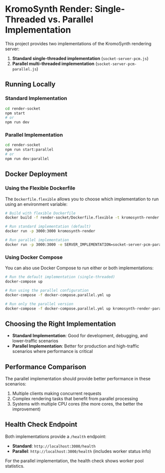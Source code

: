 # KromoSynth Render: Single-Threaded vs. Parallel Implementation

This project provides two implementations of the KromoSynth rendering server:

1. **Standard single-threaded implementation** (`socket-server-pcm.js`)
2. **Parallel multi-threaded implementation** (`socket-server-pcm-parallel.js`)

## Running Locally

### Standard Implementation
```bash
cd render-socket
npm start
# or
npm run dev
```

### Parallel Implementation
```bash
cd render-socket
npm run start:parallel
# or
npm run dev:parallel
```

## Docker Deployment

### Using the Flexible Dockerfile

The `Dockerfile.flexible` allows you to choose which implementation to run using an environment variable:

```bash
# Build with flexible Dockerfile
docker build -f render-socket/Dockerfile.flexible -t kromosynth-render .

# Run standard implementation (default)
docker run -p 3000:3000 kromosynth-render

# Run parallel implementation
docker run -p 3000:3000 -e SERVER_IMPLEMENTATION=socket-server-pcm-parallel.js kromosynth-render
```

### Using Docker Compose

You can also use Docker Compose to run either or both implementations:

```bash
# Run the default implementation (single-threaded)
docker-compose up

# Run using the parallel configuration
docker-compose -f docker-compose.parallel.yml up

# Run only the parallel version
docker-compose -f docker-compose.parallel.yml up kromosynth-render-parallel
```

## Choosing the Right Implementation

- **Standard Implementation**: Good for development, debugging, and lower-traffic scenarios
- **Parallel Implementation**: Better for production and high-traffic scenarios where performance is critical

## Performance Comparison

The parallel implementation should provide better performance in these scenarios:

1. Multiple clients making concurrent requests
2. Complex rendering tasks that benefit from parallel processing
3. Systems with multiple CPU cores (the more cores, the better the improvement)

## Health Check Endpoint

Both implementations provide a `/health` endpoint:

- **Standard**: `http://localhost:3000/health`
- **Parallel**: `http://localhost:3000/health` (includes worker status info)

For the parallel implementation, the health check shows worker pool statistics.
